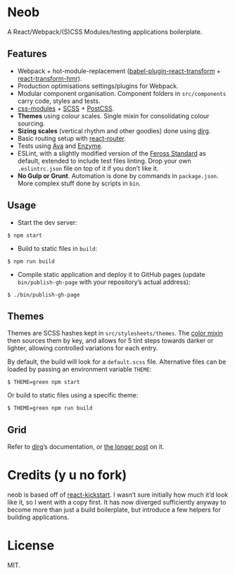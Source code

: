 # Neob

A React/Webpack/(S)CSS Modules/testing applications boilerplate.

## Features

* Webpack + hot-module-replacement ([babel-plugin-react-transform](https://github.com/gaearon/babel-plugin-react-transform) + [react-transform-hmr](https://github.com/gaearon/react-transform-hmr)).
* Production optimisations settings/plugins for Webpack.
* Modular component organisation. Component folders in `src/components` carry code, styles and tests.
* [css-modules](https://github.com/css-modules/css-modules/) + [SCSS](https://github.com/jtangelder/sass-loader) + [PostCSS](https://github.com/postcss/postcss).
* **Themes** using colour scales. Single mixin for consolidating colour sourcing.
* **Sizing scales** (vertical rhythm and other goodies) done using [dirg](https://github.com/juliocesar/dirg).
* Basic routing setup with [react-router](https://github.com/reactjs/react-router).
* Tests using [Ava](https://github.com/avajs/ava/) and [Enzyme](http://airbnb.io/enzyme/).
* ESLint, with a slightly modified version of the [Feross Standard](https://github.com/feross/standard) as default, extended to include test files linting. Drop your own `.eslintrc.json` file on top of it if you don’t like it.
* **No Gulp or Grunt**. Automation is done by commands in `package.json`. More complex stuff done by scripts in `bin`.

## Usage

* Start the dev server:

```
$ npm start
```

* Build to static files in `build`:

```
$ npm run build
```

* Compile static application and deploy it to GitHub pages (update `bin/publish-gh-page` with your repository’s actual address):

```
$ ./bin/publish-gh-page
```

## Themes

Themes are SCSS hashes kept in `src/stylesheets/themes`. The [color mixin](https://github.com/juliocesar/neob/blob/master/src/stylesheets/color.scss) then sources them by key, and allows for 5 tint steps towards darker or lighter, allowing controlled variations for each entry.

By default, the build will look for a `default.scss` file. Alternative files can be loaded by passing an environment variable `THEME`:

```
$ THEME=green npm start
```

Or build to static files using a specific theme:

```
$ THEME=green npm run build
```
## Grid

Refer to [dirg](https://github.com/juliocesar/dirg)’s documentation, or [the longer post](https://medium.com/@julio_ody/sizing-supra-summa-3701cd075244#.dhlhjf6vy) on it.

# Credits (y u no fork)

neob is based off of [react-kickstart](https://github.com/vesparny/react-kickstart). I wasn’t sure initially how much it’d look like it, so I went with a copy first. It has now diverged sufficiently anyway to become more than just a build boilerplate, but introduce a few helpers for building applications.

# License

MIT.

